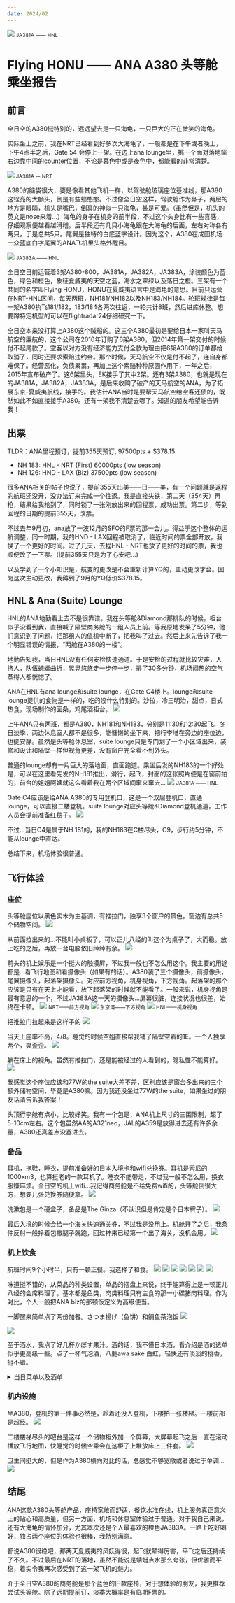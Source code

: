 ```yaml
---
date: 2024/02
---
```


![](https://s2.loli.net/2024/02/21/Q2kvUKBZGRcWusr.jpg)
<small>JA381A —— HNL</small>

# Flying HONU —— ANA A380 头等舱乘坐报告
## 前言
全日空的A380挺特别的，远远望去是一只海龟，一只巨大的正在微笑的海龟。

实际坐上之前，我在NRT已经看到好多次大海龟了，一般都是在下午或者晚上，下午4点半之后，Gate 54 会停上一架。在边上ana lounge里，挑一个面对落地窗右边靠中间的counter位置，不论是暮色中或是夜色中，都能看的非常清楚。

![](https://s2.loli.net/2024/02/21/t2SyvYu4HDznWad.jpg)
<small>JA381A -- NRT</small>

A380的脑袋很大，要是像看其他飞机一样，以驾驶舱玻璃座位基准线，那A380这锃亮的大额头，倒是有些戆憨憨。不过像全日空这样，驾驶舱作为鼻子，两层的地方是眼睛，机头是嘴巴，倒真的神似一只海龟，甚是可爱。（虽然但是，机头的英文是nose来着...）海龟的身子在机身的前半段，不过这个头身比有一些喜感，仔细观察便越看越滑稽。后半段还有几只小海龟跟在大海龟的后面，左右对称各有两只，于是总共5只。尾翼是独特的白底蓝字设计。因为这个，A380在成田机场一众蓝底白字尾翼的ANA飞机里头格外醒目。

![](https://s2.loli.net/2024/02/21/XprtCO1EMNJDwyk.jpg)
<small>JA383A —— HNL</small>

全日空目前运营着3架A380-800，JA381A，JA382A，JA383A，涂装颜色为蓝色，绿色和橙色，象征夏威夷的天空之蓝，海水之翠绿以及落日之橙。三架有一个共同的名字叫Flying HONU，HONU在夏威夷语言中是海龟的意思。目前只运营在NRT-HNL区间，每天两班，NH181/NH182以及NH183/NH184。轮班规律是每一架A380执飞181/182，183/184各两次往返，一轮共计8班，然后进库休整。想要蹲特定机型的可以在flightradar24仔细研究一下。

全日空本来没打算上A380这个贼船的。这三个A380最初是要给日本一家叫天马航空的廉航的，这个公司在2010年订购了6架A380，但2014年第一架交付的时候付不起尾款了。空客以对方没有经济能力支付全款为理由把6架A380的订单都给取消了，同时还要求索赔违约金。那个时候，天马航空不仅是付不起了，连自身都难保了。经营恶化，负债累累，再加上这个索赔种种原因作用下，一年之后，2015年宣布破产了。这6架里头，EK接手了其中2架。还有3架A380，也就是现在的JA381A，JA382A，JA383A，是后来收购了破产的天马航空的ANA，为了拓展东京-夏威夷航线，接手的。我估计ANA当时是要帮天马航空给空客还债的，既然如此不如直接接手A380。还有一架我不清楚去哪了。知道的朋友希望能告诉我！

## 出票
TLDR：ANA里程预订，提前355天预订, 97500pts + $378.15
- NH 183: HNL - NRT (First) 60000pts (low season)
- NH 126: HND - LAX (Biz) 37500pts (low season)

很多ANA相关的帖子也说了，提前355天出美——日——美，有一个问题就是返程的航班还没开，没办法订来完成一个往返。我是直接头铁，第二天（354天）再抢，结果给我抢到了，同时锁了一张刚放出来的回程票，成功出票。第二步，等到回程的日期的提前355天，改票。

不过去年9月初，ana放了一波12月的SFO的F票的那一会儿。得益于这个整体的运航调整，同一时期，我的HND - LAX回程被取消了，临近时间的票全部开放，我换了一个更好的时间。过了几天，去程HNL - NRT也放了更好的时间的票，我也顺便改了一下票。(提前355天只是为了心安吧...)

以及学到了一个小知识是，航变的更改是不会重新计算YQ的，主动更改才会。因为这次主动更改，我薅到了9月的YQ低价$378.15。

## HNL & Ana (Suite) Lounge
HNL的ANA地勤看上去不是很靠谱。我在头等舱&Diamond那排队的时候，柜台似乎没看到我，直接喊了隔壁商务舱的一组人员上前。等我原地发呆了5分钟，他们意识到了问题，把那组人的值机中断了，把我叫了过去。然后上来先告诉了我一个明显错误的情报，“两舱在A380的一楼”。

地勤告知我，当日HNL没有任何安检快速通道。于是安检的过程就比较灾难，人挤人，队伍蜿蜒曲折，晃晃悠悠走一步停一步，排了30多分钟，机场闷热的空气蒸得人都恍惚了。

ANA在HNL有ana lounge和suite lounge，在Gate C4楼上。lounge和suite lounge提供的食物是一样的，吃的没什么特别的。沙拉，冷三明治，甜点，日式热食，现场制作的面条，鸡尾酒柜台。
![](https://s2.loli.net/2024/02/23/CVhSGxwEvpiOdsz.jpg)

上午ANA只有两班，都是A380，NH181和NH183，分别是11:30和12:30起飞。冬日淡季，两边休息室人都不是很多，能慵懒的坐下来，把行李堆在旁边的座位边，也挺安静。虽然是头等舱休息室，suite lounge只是专门划了一个小区域出来，装修和设计和隔壁一样但视角更差，没有窗户完全看不到外头。

普通的lounge却有一片巨大的落地窗，直面跑道。乘坐后发的NH183的一个好处是，可以在这里看先发的NH181推出，滑行，起飞，封面的这张照片便是在窗前拍的，前台的姐姐阿姨就这么看着我在两个区域间窜来窜去...
![](https://s2.loli.net/2024/02/21/Q2kvUKBZGRcWusr.jpg)
<small>JA381A —— HNL</small>

Gate C4应该是给ANA A380的专用登机口，这是一个双层登机口，直通lounge，可以直接二楼登机。suite lounge对应头等舱&Diamond登机通道，工作人员会提前准备红毯子。
![](https://s2.loli.net/2024/02/23/iJG35kHMop1xNUu.jpg)

不过...当日C4是属于NH 181的，我的NH183在C楼尽头，C9，步行约5分钟，不能从lounge中直达。

总结下来，机场体验很普通。

## 飞行体验
### 座位
头等舱座位以黑色实木为主基调，有推拉门，独享3个窗户的景色。窗边有总共5个储物空间。
![](https://s2.loli.net/2024/02/23/hJqj5B82arZUXWs.jpg)

从前面拉出来的...不能叫小桌板了，可以正儿八经的叫这个为桌子了，大而稳。放上吃的之后，再放一台电脑依旧绰绰有余。
![](https://s2.loli.net/2024/02/23/BGbTLJohMFnIqr5.jpg)

前头的机上娱乐是一个挺大的触摸屏，不过我一般也不怎么用这个。我主要的用途都是...看飞行地图和看摄像头（如果有的话）。A380装了三个摄像头，前摄像头，尾翼摄像头，起落架摄像头。对应前方视角，机身视角，下方视角。起落架的那个应该是只有在天上才能看，放下起落架的时候就不能看了。一般来说，机身视角是最有意思的一个，不过JA383A这一天的摄像头...屏幕很脏，连接状况也很差，始终在卡顿。
![](https://s2.loli.net/2024/02/23/6DlyCr9HaYBXfSQ.jpg)
<small>NRT——前方视角</small>
![](https://s2.loli.net/2024/02/23/kQPB3CXDFsSEyRY.jpg)
<small>东京湾——下方视角</small>
![](https://s2.loli.net/2024/02/23/x9VsoFZ4HbUemRg.jpg)
<small>HNL——机身视角</small>

把推拉门拉起来是这样子的
![](https://s2.loli.net/2024/02/23/negtwpcyvjSR6Nx.jpg)

当天上座率不高，4/8。睡觉的时候空姐直接帮我铺了隔壁空着的1E。一个人独享两个，爽歪歪。
![](https://s2.loli.net/2024/02/23/8leYZoqzEhgHKbS.jpg)

躺在床上的视角。虽然有推拉门，还是能被经过的人看到的，隐私性不能算好。
![](https://s2.loli.net/2024/02/23/Rqum8OLwaKVJve5.jpg)

我感觉这个座位应该和77W的the suite大差不差，区别应该是窗台多出来的三个额外储物空间，毕竟是A380嘛。因为我还没坐过77W的the suite，如果坐过的朋友话请告诉我答案！

头顶行李舱有点小，比较好笑。我有一个包是，ANA机上尺寸的三围限制，超了5-10cm左右。这个包虽然AA的A321neo，JAL的A359是放得进去还有许多余量，A380还真差点没塞进去。

### 备品
耳机，拖鞋，睡衣，提前准备好的日本入境卡和wifi兑换券。耳机是索尼的1000xm3，也算挺老的一款耳机了。睡衣不能带走，不过我一般不怎么用，换衣服嫌麻烦。全日空的机上wifi...我记得商务舱是不给免费wifi的，头等舱倒很大方，想要几张兑换券随便拿。
![](https://s2.loli.net/2024/02/23/8E2dCzV3LXA6Y5t.jpg)

洗漱包是一个硬盒子，备品是The Ginza（不认识但是肯定是个日本牌子）。
![](https://s2.loli.net/2024/02/23/sdTuv8NMyU2JWXo.jpg)

最后入境的时候会给一个海关快速通关券，不过我是没用上。机舱开了之后，我条件反射一般拎着包撒腿子就跑，回过神来已经第一个出了海关，没机会用。
![](https://s2.loli.net/2024/02/23/b8M2uLNgB4CD9d5.jpg)


### 机上饮食
航班时间9个小时半，只有一顿正餐。我选择了和食。
![](https://s2.loli.net/2024/02/24/MJfTRdN8w4gX5hm.jpg)
![](https://s2.loli.net/2024/02/24/YXOr7LEz2sHBuxZ.jpg)
![](https://s2.loli.net/2024/02/24/4VStQHY17Kivwar.jpg)
![](https://s2.loli.net/2024/02/24/xXHuUTBQRAzq5Zo.jpg)
![](https://s2.loli.net/2024/02/24/uayz9LEe7Jp4IKO.jpg)
![](https://s2.loli.net/2024/02/24/GMHmKU9d5VpDfRO.jpg)
![](https://s2.loli.net/2024/02/24/fjVEn8LawRImDrg.jpg)

味道挺不错的，从菜品的种类设置，单品的摆盘上来说，终于能算得上是一顿正儿八经的会席料理了。基本都是鱼类，肉类料理只有主食的那一小碟猪肉料理。作为对比，个人一般把ANA biz的那顿饭定义为高级便当。

一脚醒来简单点了两份加餐。さつま揚げ（鱼饼）和鲷鱼茶泡饭
![](https://s2.loli.net/2024/02/24/m2QJubPCilUXdyL.jpg)

![](https://s2.loli.net/2024/02/24/W1JKgFIqiV75duY.jpg)

至于酒水，我点了好几杯かぼす果汁。酒的话，我不懂日本酒，看介绍是酒的选单似乎更高级一些。点了一杯气泡酒，八鹿awa sake 白虹，轻快还有淡淡的桃香，挺不错。

<details>
<summary>当日菜单以及酒单</summary>
食物

![](https://s2.loli.net/2024/02/24/Wo1ITDsYmCfinFB.jpg)
![](https://s2.loli.net/2024/02/24/iNKJWjm3t5RqkUZ.jpg)

酒水
![](https://s2.loli.net/2024/02/24/xCeca6T8RbqnWQr.jpg)
![](https://s2.loli.net/2024/02/24/xCeca6T8RbqnWQr.jpg)
![](https://s2.loli.net/2024/02/24/KySFOBQdGYhixgU.jpg)
![](https://s2.loli.net/2024/02/24/Ky9qZjdae3V7ngv.jpg)
</details>

### 机内设施
坐A380，登机的第一件事必然是，趁着还没人登机，下楼拍一张楼梯。一楼前部是超经。
![](https://s2.loli.net/2024/02/24/qJkm7BnNFLds46Z.jpg)

二楼楼梯尽头的吧台是这样一个储物柜外加一个屏幕，大屏幕起飞之后一直在滚动播放飞行地图，快睡觉的时候空乘会在这柜子上堆放床上三件套。
![](https://s2.loli.net/2024/02/24/WZKlBHzugmEF3qD.jpg)

卫生间挺大的，但是作为A380横向对比的话，总感觉不够宽敞或者说过于单调...
![](https://s2.loli.net/2024/02/24/lF4o5dmiOkuqA1R.jpg)

## 结尾
ANA这款A380头等舱产品，座椅宽敞而舒适，餐饮水准在线，机上服务真正意义上的贴心和高质量，但另一方面，机场和休息室体验过于普通。对于我自己来说，还有大海龟的情怀加分，尤其本次还是个人最喜欢的橙色JA383A。一路上吃好喝好，独占两个座位的体验也很棒，我特别满意。

都说A380很稳吧，那两天夏威夷的风妖得很，起飞就颠得厉害，平飞之后还持续了不久。不过最后在NRT的落地，虽然不能说是蜻蜓点水那么夸张，但优雅而平稳，着实令我再次感受到了这一架飞机的魅力。

介于全日空A380的商务舱是那个蓝色的旧款座椅，对于想体验的朋友，我更推荐尝试头等舱。除了远期提前订，淡季大概率是有临期F票的。